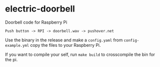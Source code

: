 # electric-doorbell
Doorbell code for Raspberry Pi

``` Push button -> RPI -> doorbell.wav -> pushover.net ```

Use the binary in the release and make a `config.yaml` from `config-example.yml`
copy the files to your Raspberry Pi.

If you want to compile your self, run `make build` to crosscompile the bin for the pi.